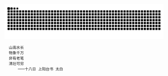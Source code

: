<picture>
  <source media="(prefers-color-scheme: dark)" srcset="https://raw.githubusercontent.com/avatarannappa/avatarannappa/output/github-contribution-grid-snake-dark.svg">
  <source media="(prefers-color-scheme: light)" srcset="https://raw.githubusercontent.com/avatarannappa/avatarannappa/output/github-contribution-grid-snake.svg">
  <img alt="github contribution grid snake animation" src="https://raw.githubusercontent.com/avatarannappa/avatarannappa/output/github-contribution-grid-snake.svg">
</picture>
 
 
      山高水长
      物象千万
      非有老笔
      清壮可穷
          ───十八日 上阳台书 太白

            
